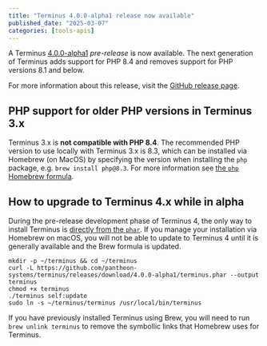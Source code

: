 ```yaml
---
title: "Terminus 4.0.0-alpha1 release now available"
published_date: "2025-03-07"
categories: [tools-apis]
---
```


A Terminus [4.0.0-alpha1](https://github.com/pantheon-systems/terminus/releases/tag/4.0.0-alpha1) _pre-release_ is now available.
The next generation of Terminus adds support for PHP 8.4 and removes support for PHP versions 8.1 and below.

For more information about this release, visit the [GitHub release page](https://github.com/pantheon-systems/terminus/releases/tag/4.0.0-alpha1).

## PHP support for older PHP versions in Terminus 3.x

Terminus 3.x is **not compatible with PHP 8.4**. The recommended PHP version to use locally with Terminus 3.x is 8.3, which can be installed via Homebrew (on MacOS) by specifying the version when installing the `php` package, e.g. `brew install php@8.3`. For more information see [the `php` Homebrew formula](https://formulae.brew.sh/formula/php@8.3).

## How to upgrade to Terminus 4.x while in alpha
During the pre-release development phase of Terminus 4, the only way to install Terminus is [directly from the `phar`](https://docs.pantheon.io/terminus/install#windows-and-linux). If you manage your installation via Homebrew on macOS, you will not be able to update to Terminus 4 until it is generally available and the Brew formula is updated.

```shell{promptUser: user}
mkdir -p ~/terminus && cd ~/terminus
curl -L https://github.com/pantheon-systems/terminus/releases/download/4.0.0-alpha1/terminus.phar --output terminus
chmod +x terminus
./terminus self:update
sudo ln -s ~/terminus/terminus /usr/local/bin/terminus
```

If you have previously installed Terminus using Brew, you will need to run `brew unlink terminus` to remove the symbollic links that Homebrew uses for Terminus.
